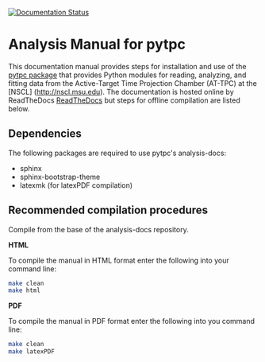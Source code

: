 [![Documentation Status](https://readthedocs.org/projects/attpc-analysis/badge/?version=latest)](http://attpc-analysis.readthedocs.io/en/latest/?badge=latest)

# Analysis Manual for pytpc

This documentation manual provides steps for installation and use of the [pytpc package](https://github.com/ATTPC/pytpc) that provides Python modules for reading, analyzing, and fitting data from the Active-Target Time Projection Chamber (AT-TPC) at the [NSCL] (http://nscl.msu.edu). The documentation is hosted online by ReadTheDocs [ReadTheDocs](https://attpc-analysis.readthedocs.io/en/latest/) but steps for offline compilation are listed below.

## Dependencies

The following packages are required to use pytpc's analysis-docs:

- sphinx
- sphinx-bootstrap-theme
- latexmk (for latexPDF compilation)

## Recommended compilation procedures

Compile from the base of the analysis-docs repository.

**HTML**

To compile the manual in HTML format enter the following into your command line:
```bash
make clean
make html
```
**PDF**

To compile the manual in PDF format enter the following into you command line:
```bash
make clean
make latexPDF
```
